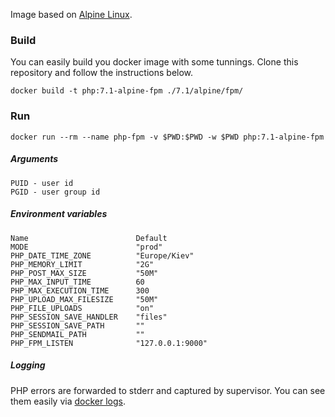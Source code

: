 
Image based on [Alpine Linux](https://hub.docker.com/_/alpine/).

### Build

You can easily build you docker image with some tunnings. Clone this repository and follow the instructions below.

```
docker build -t php:7.1-alpine-fpm ./7.1/alpine/fpm/
```

### Run

```
docker run --rm --name php-fpm -v $PWD:$PWD -w $PWD php:7.1-alpine-fpm
```

##### Arguments
    PUID - user id
    PGID - user group id

##### Environment variables
    Name                        Default
    MODE                        "prod"
    PHP_DATE_TIME_ZONE          "Europe/Kiev"
    PHP_MEMORY_LIMIT            "2G"
    PHP_POST_MAX_SIZE           "50M"
    PHP_MAX_INPUT_TIME          60
    PHP_MAX_EXECUTION_TIME      300
    PHP_UPLOAD_MAX_FILESIZE     "50M"
    PHP_FILE_UPLOADS            "on"
    PHP_SESSION_SAVE_HANDLER    "files"
    PHP_SESSION_SAVE_PATH       ""
    PHP_SENDMAIL_PATH           ""
    PHP_FPM_LISTEN              "127.0.0.1:9000"
    
##### Logging

PHP errors are forwarded to stderr and captured by supervisor. You can see them easily via [docker logs](https://docs.docker.com/engine/reference/commandline/logs/).